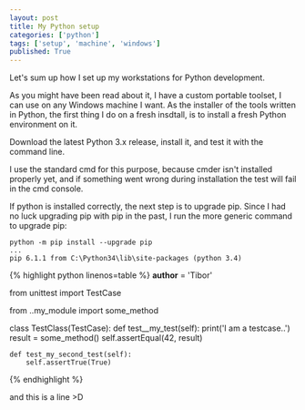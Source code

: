 ```yaml
---
layout: post
title: My Python setup
categories: ['python']
tags: ['setup', 'machine', 'windows']
published: True
---
```


Let's sum up how I set up my workstations for Python development.

As you might have been read about it, I have a custom portable toolset, I can use on any Windows machine I want. As the installer of the tools written in Python, the first thing I do on a fresh insdtall, is to install a fresh Python environment on it.

Download the latest Python 3.x release, install it, and test it with the command line.

I use the standard cmd for this purpose, because cmder isn't installed properly yet, and if something went wrong during installation the test will fail in the cmd console.

If python is installed correctly, the next step is to upgrade pip.
Since I had no luck upgrading pip with pip in the past, I run the more generic command to upgrade pip:

~~~
python -m pip install --upgrade pip
...
pip 6.1.1 from C:\Python34\lib\site-packages (python 3.4)
~~~

{% highlight python linenos=table %}
__author__ = 'Tibor'

from unittest import TestCase

from ..my_module import some_method

class TestClass(TestCase):
    def test__my_test(self):
        print('I am a testcase..')
        result = some_method()
        self.assertEqual(42, result)

    def test_my_second_test(self):
        self.assertTrue(True)

{% endhighlight %}

and this is a line >D

